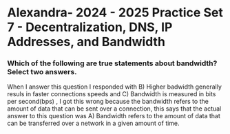 # Alexandra- 2024 - 2025 Practice Set 7 - Decentralization, DNS, IP Addresses, and Bandwidth
### Which of the following are true statements about bandwidth? Select two answers.
When I answer this question I responded with B) Higher badwidth generally resuls in faster connections speeds and C) Bandwidth is measured in bits per second(bps) , I got this wrong because the bandwidth refers to the amount of data that can be sent over a connection, this says that the actual answer to this question was A) Bandwidth refers to the amount of data that can be transferred over a network in a given amount of time.  
